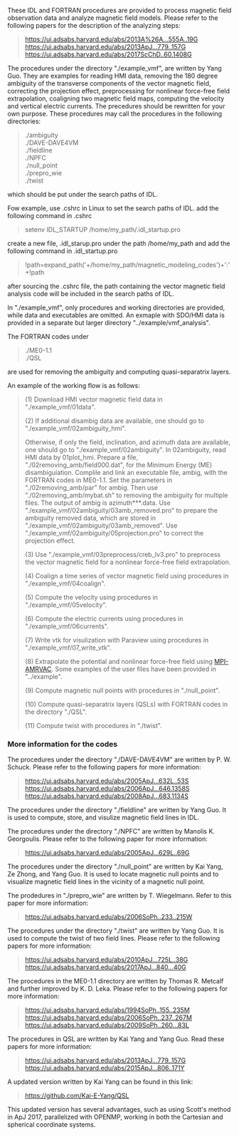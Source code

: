 These IDL and FORTRAN procedures are provided to process magnetic field observation data 
and analyze magnetic field models. 
Please refer to the following papers for the description of the 
analyzing steps:  
> https://ui.adsabs.harvard.edu/abs/2013A%26A...555A..19G  
> https://ui.adsabs.harvard.edu/abs/2013ApJ...779..157G  
> https://ui.adsabs.harvard.edu/abs/2017ScChD..60.1408G  

The procedures under the directory "./example_vmf", 
are written by Yang Guo. They are examples for reading HMI data, removing 
the 180 degree ambiguity of the transverse components of the vector 
magnetic field, correcting the projection effect, preprocessing for 
nonlinear force-free field extrapolation, coaligning two magnetic field maps, 
computing the velocity and vertical electric currents. The precedures should be rewritten 
for your own purpose. These procedures may call the procedures in the following 
directories:  
> ./ambiguity  
> ./DAVE-DAVE4VM  
> ./fieldline  
> ./NPFC  
> ./null_point  
> ./prepro_wie  
> ./twist  
> 
which should be put under the search paths of IDL. 

Fow example, use .cshrc in Linux to set the search paths of IDL.
add the following command in .cshrc  
>    setenv IDL_STARTUP /home/my_path/.idl_startup.pro  
>    
create a new file, .idl_starup.pro under the path /home/my_path and
add the following command in .idl_startup.pro  
>    !path=expand_path('+/home/my_path/magnetic_modeling_codes')+':'+!path  
>    
after sourcing the .cshrc file, the path containing the vector magnetic field analysis
code will be included in the search paths of IDL.

In "./example_vmf", only procedures and working directories 
are provided, while data and executables are omitted. An exmaple with SDO/HMI data
is provided in a separate but larger directory "../example/vmf_analysis".

The FORTRAN codes under    
> ./ME0-1.1    
> ./QSL   
> 
are used for removing the ambiguity and computing quasi-separatrix layers.

An example of the working flow is as follows:

> (1) Download HMI vector magnetic field data in "./example_vmf/01data".
>
> (2) If additional disambig data are available, one should go to "./example_vmf/02ambiguity_hmi".
>
> Otherwise, if only the field, inclination, and azimuth data are available, one should go to
"./example_vmf/02ambiguity". In 02ambiguity, read HMI data by 
01plot_hmi. Prepare a file, "./02removing_amb/field000.dat", for the Minimum Energy (ME) disambiguiation. 
Complile and link an executable file, ambig, with the FORTRAN codes in ME0-1.1.
Set the parameters in "./02removing_amb/par" for ambig. Then use "./02removing_amb/mybat.sh"
to removing the ambiguity for multiple files. The output of ambig is azimuth***.data.
Use "./example_vmf/02ambiguity/03amb_removed.pro" to prepare the ambiguity 
removed data, which are stored in "./example_vmf/02ambiguity/03amb_removed".
Use "./example_vmf/02ambiguity/05projection.pro" to correct
the projection effect.
>
> (3) Use "./example_vmf/03preprocess/creb_lv3.pro" to preprocess the vector magnetic field for a nonlinear force-free field extrapolation.
>
> (4) Coalign a time series of vector magnetic field using procedures in "./example_vmf/04coalign".
>
> (5) Compute the velocity using procedures in "./example_vmf/05velocity".
>
> (6) Compute the electric currents using procedures in "./example_vmf/06currents".
>
> (7) Write vtk for visulization with Paraview using procedures in "./example_vmf/07_write_vtk".
>
> (8) Extrapolate the potential and nonlinear force-free field using [MPI-AMRVAC](https://github.com/amrvac/amrvac). Some examples of the user files have been provided in "../example".
>
> (9) Compute magnetic null points with procedures in "./null_point".
>
> (10) Compute quasi-separatrix layers (QSLs) with FORTRAN codes in the directory "./QSL".
>
> (11) Compute twist with procedures in "./twist".


### More information for the codes

The procedures under the directory "./DAVE-DAVE4VM" are written by P. W. Schuck. 
Please refer to the following papers for more information:  
> https://ui.adsabs.harvard.edu/abs/2005ApJ...632L..53S  
> https://ui.adsabs.harvard.edu/abs/2006ApJ...646.1358S  
> https://ui.adsabs.harvard.edu/abs/2008ApJ...683.1134S  

The procedures under the directory "./fieldline" are written by Yang Guo.
It is used to compute, store, and visulize magnetic field lines in IDL.
 
The procedures under the directory "./NPFC" are written by Manolis K. Georgoulis. 
Please refer to the following paper for more information:  
> https://ui.adsabs.harvard.edu/abs/2005ApJ...629L..69G  

The procedures under the directory "./null_point" are written 
by Kai Yang, Ze Zhong, and Yang Guo. It is used to locate magnetic null points and 
to visualize magnetic field lines in the vicinity of a magnetic null point.

The prodedures in "./prepro_wie" are written by T. Wiegelmann. Refer to this paper 
for more information:  
> https://ui.adsabs.harvard.edu/abs/2006SoPh..233..215W  

The procedures under the directory "./twist" are written by Yang Guo.
It is used to compute the twist of two field lines. Please refer to the following papers 
for more information:  
> https://ui.adsabs.harvard.edu/abs/2010ApJ...725L..38G  
> https://ui.adsabs.harvard.edu/abs/2017ApJ...840...40G  

The procedures in the ME0-1.1 directory are written by Thomas R. Metcalf and 
further improved by K. D. Leka. Please refer to the following papers for more 
information:  
> https://ui.adsabs.harvard.edu/abs/1994SoPh..155..235M  
> https://ui.adsabs.harvard.edu/abs/2006SoPh..237..267M  
> https://ui.adsabs.harvard.edu/abs/2009SoPh..260...83L  

The procedures in QSL are written by Kai Yang and Yang Guo.
Read these papers for more information:  
> https://ui.adsabs.harvard.edu/abs/2013ApJ...779..157G  
> https://ui.adsabs.harvard.edu/abs/2015ApJ...806..171Y  
> 
A updated version written by Kai Yang can be found in this link:  
> https://github.com/Kai-E-Yang/QSL  
> 
This updated version has several advantages, such as using Scott's method in ApJ 2017,
parallelized with OPENMP, working in both the Cartesian and spherical coordinate systems.
